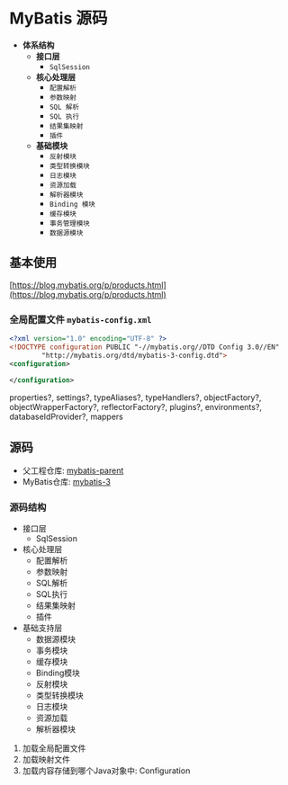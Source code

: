 # MyBatis 源码

* **体系结构**
    * **接口层**
        * `SqlSession`
    * **核心处理层**
        * `配置解析`
        * `参数映射`
        * `SQL 解析`
        * `SQL 执行`
        * `结果集映射`
        * `插件`
    * **基础模块**
        * `反射模块`
        * `类型转换模块`
        * `日志模块`
        * `资源加载`
        * `解析器模块`
        * `Binding 模块`
        * `缓存模块`
        * `事务管理模块`
        * `数据源模块`

## 基本使用

[https://blog.mybatis.org/p/products.html](https://blog.mybatis.org/p/products.html)

[](https://mybatis.org/mybatis-3/)

[](http://mybatis.org/generator/)

[](http://www.mybatis.org/mybatis-dynamic-sql/docs/introduction.html)

### 全局配置文件 `mybatis-config.xml`

```xml
<?xml version="1.0" encoding="UTF-8" ?>
<!DOCTYPE configuration PUBLIC "-//mybatis.org//DTD Config 3.0//EN"
        "http://mybatis.org/dtd/mybatis-3-config.dtd">
<configuration>
    
</configuration>
```

properties?, settings?, typeAliases?, typeHandlers?, objectFactory?, objectWrapperFactory?, reflectorFactory?, plugins?, environments?, databaseIdProvider?, mappers

## 源码

* 父工程仓库: [mybatis-parent](https://github.com/mybatis/parent)
* MyBatis仓库: [mybatis-3](https://github.com/mybatis/mybatis-3)

### 源码结构

* 接口层
    * SqlSession
* 核心处理层
    * 配置解析
    * 参数映射
    * SQL解析
    * SQL执行
    * 结果集映射
    * 插件
* 基础支持层
    * 数据源模块
    * 事务模块
    * 缓存模块
    * Binding模块
    * 反射模块
    * 类型转换模块
    * 日志模块
    * 资源加载
    * 解析器模块

1. 加载全局配置文件
2. 加载映射文件
3. 加载内容存储到哪个Java对象中: Configuration
